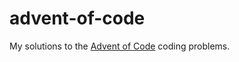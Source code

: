 # advent-of-code

My solutions to the [Advent of Code](https://www.adventofcode.com) coding problems.

